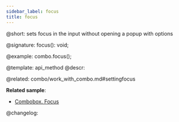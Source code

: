 ```yaml
---
sidebar_label: focus
title: focus
---          
```


@short: sets focus in the input without opening a popup with options

@signature: focus(): void;

@example:
combo.focus();


@template: api_method
@descr:

@related: combo/work_with_combo.md#settingfocus


**Related sample**:
- [Combobox. Focus](https://snippet.dhtmlx.com/hp6b5sxe)

@changelog:


